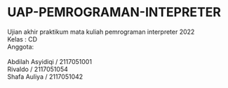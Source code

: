 # UAP-PEMROGRAMAN-INTEPRETER
Ujian akhir praktikum mata kuliah pemrograman interpreter 2022 
<br>Kelas  : CD 
<br>Anggota:  
<br>Abdilah Asyidiqi / 2117051001 
<br>Rivaldo / 2117051054 
<br>Shafa Auliya / 2117051042
